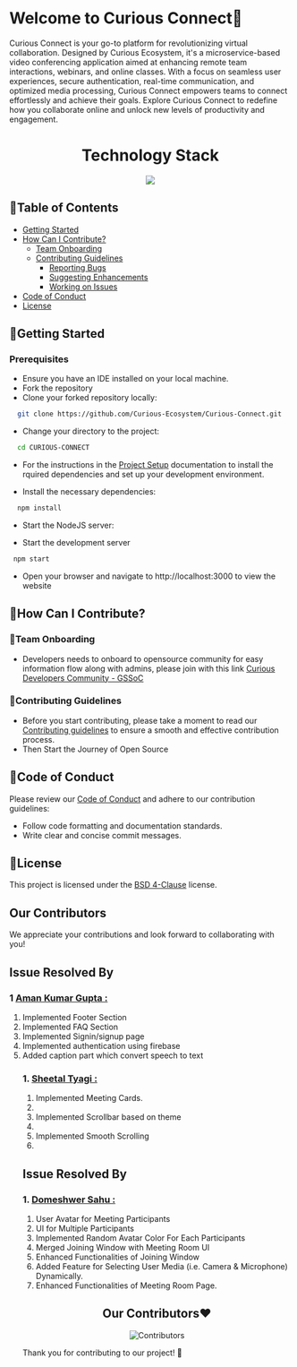 # Welcome to Curious Connect🚀

Curious Connect is your go-to platform for revolutionizing virtual collaboration. Designed by Curious Ecosystem, it's a microservice-based video conferencing application aimed at enhancing remote team interactions, webinars, and online classes. With a focus on seamless user experiences, secure authentication, real-time communication, and optimized media processing, Curious Connect empowers teams to connect effortlessly and achieve their goals. Explore Curious Connect to redefine how you collaborate online and unlock new levels of productivity and engagement.

<h1 align = "center">Technology Stack</h1>
<p align="center">
  <a href="https://skillicons.dev">
    <img src="https://skillicons.dev/icons?i=git,html,tailwindcss,vite,mongodb,expressjs,react,nodejs,redis" />
  </a>
</p>

## 📑Table of Contents

- [Getting Started](#getting-started)
- [How Can I Contribute?](#how-can-i-contribute)
  - [Team Onboarding](#team-onboarding)
  - [Contributing Guidelines](#contributing-guidelines)
    - [Reporting Bugs](/CONTRIBUTING.md#bug-reporting)
    - [Suggesting Enhancements](/CONTRIBUTING.md#suggesting-enhancements)
    - [Working on Issues](/CONTRIBUTING.md#working-on-issues)
- [Code of Conduct](#code-of-conduct)
- [License](#license)

## 🚀Getting Started

### Prerequisites

- Ensure you have an IDE installed on your local machine.
- Fork the repository
- Clone your forked repository locally:
```bash
  git clone https://github.com/Curious-Ecosystem/Curious-Connect.git

```
- Change your directory to the project:
```bash
  cd CURIOUS-CONNECT

```

- For the instructions in the [Project Setup](docs/Project_Setup.md) documentation to install the rquired dependencies and set up your development environment.

- Install the necessary dependencies:
```bash
  npm install
```
- Start the NodeJS server:

- Start the development server
```bash
 npm start
 ```
- Open your browser and navigate to http://localhost:3000 to view the website
## 🤝How Can I Contribute?

### 🌟Team Onboarding
- Developers needs to onboard to opensource community for easy information flow along with admins, please join with this link  [Curious Developers Community - GSSoC ](https://chat.whatsapp.com/FR0sVnpsSvL4J4l56vLdBN)</br>

### 📜Contributing Guidelines

- Before you start contributing, please take a moment to read our [Contributing guidelines](./CONTRIBUTING.md) to ensure a smooth and effective contribution process.
- Then Start the Journey of Open Source

## 📝Code of Conduct

Please review our [Code of Conduct](./CODE_OF_CONDUCT.md) and adhere to our contribution guidelines:

- Follow code formatting and documentation standards.
- Write clear and concise commit messages.

## 📜License

This project is licensed under the [BSD 4-Clause](./LICENSE.md) license.

## Our Contributors
We appreciate your contributions and look forward to collaborating with you!

## Issue Resolved By

### 1 [Aman Kumar Gupta :](https://github.com/AmanGupta2626)

<ol>
<li>Implemented Footer Section </li>
<li>Implemented FAQ Section </li>
<li>Implemented Signin/signup page  </li>
<li>Implemented authentication using firebase </li>
<li>Added caption part which convert speech to text </li>

### 1. [Sheetal Tyagi :](https://github.com/Sheetal-04)

<ol>
<li>Implemented Meeting Cards.<li>
<li>Implemented Scrollbar based on theme<li>
<li>Implemented Smooth Scrolling<li>
</ol>

## Issue Resolved By 
### 1. [Domeshwer Sahu :](https://github.com/domesh-is-Coding) 
<ol>
    <li>User Avatar for Meeting Participants</li>
    <li>UI for Multiple Participants</li>
    <li>Implemented Random Avatar Color For Each Participants</li>
    <li>Merged Joining Window with Meeting Room UI</li>
    <li>Enhanced Functionalities of Joining Window</li>
    <li>Added Feature for Selecting User Media (i.e. Camera & Microphone) Dynamically.</li>
    <li>Enhanced Functionalities of Meeting Room Page.</li>

</ol>

 
<h2 align = "center">Our Contributors❤️</h2>
<div align = "center">

 ![Contributors](https://contrib.rocks/image?repo=Curious-Ecosystem/Curious-Connect)
</div>
Thank you for contributing to our project! 🚀
